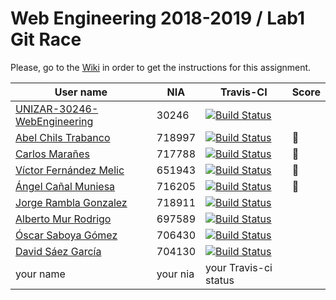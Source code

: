# Web Engineering 2018-2019 / Lab1 Git Race

Please, go to the [Wiki](https://github.com/UNIZAR-30246-WebEngineering/lab1-git-race/wiki) in order to get the instructions for this assignment.

User name | NIA | Travis-CI|Score
----------|-----|----------|-----
[UNIZAR-30246-WebEngineering](https://github.com/UNIZAR-30246-WebEngineering/lab1-git-race) |30246 | [![Build Status](https://travis-ci.org/UNIZAR-30246-WebEngineering/lab1-git-race.svg?branch=master)](https://travis-ci.org/UNIZAR-30246-WebEngineering/lab1-git-race)
[Abel Chils Trabanco](https://github.com/AbelChT) | 718997 | [![Build Status](https://travis-ci.com/AbelChT/lab1-git-race.svg)](https://travis-ci.com/AbelChT/lab1-git-race) | :gift:
[Carlos Marañes](https://github.com/carlosmn1997) | 717788 | [![Build Status](https://travis-ci.org/carlosmn1997/lab1-git-race.svg)](https://travis-ci.org/carlosmn1997/lab1-git-race) | :gift:
[Víctor Fernández Melic](https://github.com/Melic93) | 651943 | [![Build Status](https://travis-ci.org/Melic93/lab1-git-race.svg?branch=master)](https://travis-ci.com/Melic93/lab1-git-race) | :gift:
[Ángel Cañal Muniesa](https://github.com/lAngelP) | 716205 | [![Build Status](https://travis-ci.org/lAngelP/lab1-git-race.svg)](https://travis-ci.org/lAngelP/lab1-git-race) | :gift:
[Jorge Rambla Gonzalez](https://github.com/jorgeRambla) | 718911 | [![Build Status](https://travis-ci.org/jorgeRambla/lab1-git-race.svg)](https://travis-ci.org/jorgeRambla/lab1-git-race)
[Alberto Mur Rodrigo](https://github.com/697589) | 697589 | [![Build Status](https://travis-ci.org/697589/lab1-git-race.svg)](https://travis-ci.org/697589/lab1-git-race)
[Óscar Saboya Gómez](https://github.com/oscarsa) | 706430 | [![Build Status](https://travis-ci.org/oscarsa/lab1-git-race.svg)](https://travis-ci.org/oscarsa/lab1-git-race)
[David Sáez García](https://github.com/davidigea) | 704130 | [![Build Status](https://travis-ci.org/davidigea/lab1-git-race.svg)](https://travis-ci.org/davidigea/lab1-git-race)
your name | your nia | your Travis-ci status

